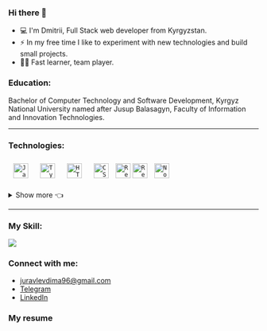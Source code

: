 ### Hi there 👋

- 💻 I'm Dmitrii, Full Stack web developer from Kyrgyzstan.
- ⚡ In my free time I like to experiment with new technologies and build small projects.
- ✍🏻 Fast learner, team player.

### Education:

Bachelor of Computer Technology and Software Development, Kyrgyz National University named after Jusup Balasagyn, Faculty of Information and Innovation Technologies.

<hr/>

### Technologies:

<code><img style="margin: 10px" src="https://api.iconify.design/logos:javascript.svg" alt="JavaScript" height="30" title="JavaScript" /></code>
<code><img style="margin: 10px" src="https://api.iconify.design/logos/typescript-icon.svg" alt="TypeScript" height="30" title="TypeScript" /></code>
<code><img style="margin: 10px" src="https://api.iconify.design/logos/html-5.svg" alt="HTML5" height="30" title="HTML5" /></code>
<code><img style="margin: 10px" src="https://api.iconify.design/logos:css-3.svg" alt="CSS3" height="30" title="CSS3" /></code>
<code><img style="margin 10px" src="https://api.iconify.design/vscode-icons:file-type-reactjs.svg" alt="ReactJS" height="30" title="React" /></code>
<code><img style="margin 10px" src="https://api.iconify.design/logos:redux.svg" alt="Redux" height="30" title="Redux" /></code>
<code><img style="margin: 10px" src="https://api.iconify.design/logos:nodejs.svg" alt="Node" height="30" title="Node.js" /></code>
<details>
  <summary>Show more 👈</summary>
  <p>
    <code><img style="margin: 10px" src="https://api.iconify.design/logos/nestjs.svg" alt="NestJS" height="30" title="NestJS" /></code>
    <code><img style="margin: 10px" src="https://api.iconify.design/logos/mobx.svg" alt="MobX" height="30" title="MobX" /></code>
    <code><img style="margin: 10px" src="https://api.iconify.design/cib/socket-io.svg" alt="Socket.IO" height="30" title="Socket.IO" /></code>
    <code><img style="margin: 10px" src="https://api.iconify.design/vscode-icons:file-type-mongo.svg" alt="Mongo" height="30" title="MongoDB" /></code>
    <code><img style="margin: 10px" src="https://api.iconify.design/logos/postgresql.svg" alt="PostgreSQL" height="30" title="PostgreSQL" /></code>
    <code><img style="margin: 10px" src="https://api.iconify.design/logos:sass.svg" alt="Sass" height="30" title="Sass" /></code>
    <code><img style="margin: 10px" src="https://api.iconify.design/logos:tailwindcss-icon.svg" alt="TailwindCSS" height="30" title="TailwindCSS" /></code>
    <code><img style="margin: 10px" src="https://api.iconify.design/logos/bootstrap.svg" alt="Bootstrap" height="30" title="Bootstrap" /></code>
    <code><img style="margin: 10px" src="https://api.iconify.design/logos/webpack.svg" alt="Webpack" height="30" title="Webpack" /></code>
    <code><img style="margin: 10px" src="https://api.iconify.design/logos:git.svg" alt="Git" height="30" title="Git" /></code>
  </p>
</details>

<hr/>

### My Skill:

<a href="https://www.codewars.com/users/juravlevdima"><img src="https://www.codewars.com/users/juravlevdima/badges/large"></a>

### Connect with me:
- juravlevdima96@gmail.com
- <a href="https://t.me/Dmitriii_i">Telegram</a>
- <a href="https://www.linkedin.com/in/dmitrii-zhuravlev/">LinkedIn</a>

### My resume
<a href="https://career.habr.com/juravlevdima96/print.pdf"></a>

<!--
**juravlevdima/juravlevdima** is a ✨ _special_ ✨ repository because its `README.md` (this file) appears on your GitHub profile.

<code></code>

Here are some ideas to get you started:

- 🔭 I’m currently working on ...
- 🌱 I’m currently learning ...
- 👯 I’m looking to collaborate on ...
- 🤔 I’m looking for help with ...
- 💬 Ask me about ...
- 📫 How to reach me: ...
- 😄 Pronouns: ...
- ⚡ Fun fact: ...
-->
